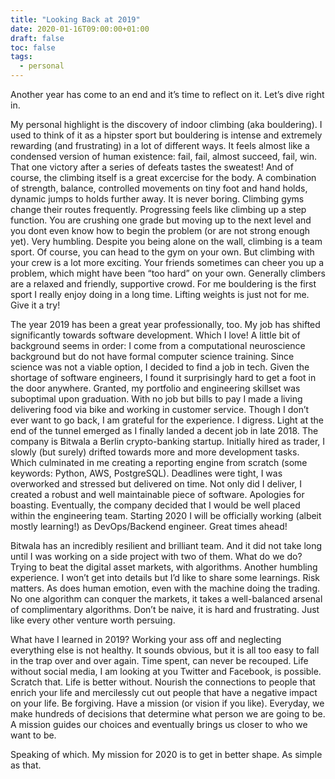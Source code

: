 ```yaml
---
title: "Looking Back at 2019"
date: 2020-01-16T09:00:00+01:00
draft: false
toc: false
tags:
  - personal
---
```


Another year has come to an end and it’s time to reflect on it. Let’s dive right in.

My personal highlight is the discovery of indoor climbing (aka bouldering). I used to think of it as a hipster sport but bouldering is intense and extremely rewarding (and frustrating) in a lot of different ways. It feels almost like a condensed version of human existence: fail, fail, almost succeed, fail, win. That one victory after a series of defeats tastes the sweatest! And of course, the climbing itself is a great excercise for the body. A combination of strength, balance, controlled movements on tiny foot and hand holds, dynamic jumps to holds further away. It is never boring. Climbing gyms change their routes frequently. Progressing feels like climbing up a step function. You are crushing one grade but moving up to the next level and you dont even know how to begin the problem (or are not strong enough yet). Very humbling. Despite you being alone on the wall, climbing is a team sport. Of course, you can head to the gym on your own. But climbing with your crew is a lot more exciting. Your friends sometimes can cheer you up a problem, which might have been “too hard” on your own. Generally climbers are a relaxed and friendly, supportive crowd. For me bouldering is the first sport I really enjoy doing in a long time. Lifting weights is just not for me. Give it a try!

The year 2019 has been a great year professionally, too. My job has shifted significantly towards software development. Which I love! A little bit of background seems in order: I come from a computational neuroscience background but do not have formal computer science training. Since science was not a viable option, I decided to find a job in tech. Given the shortage of software engineers, I found it surprisingly hard to get a foot in the door anywhere. Granted, my portfolio and engineering skillset was suboptimal upon graduation. With no job but bills to pay I made a living delivering food via bike and working in customer service. Though I don’t ever want to go back, I am grateful for the experience. I digress. Light at the end of the tunnel emerged as I finally landed a decent job in late 2018. The company is Bitwala a Berlin crypto-banking startup. Initially hired as trader, I slowly (but surely) drifted towards more and more development tasks. Which culminated in me creating a reporting engine from scratch (some keywords: Python, AWS, PostgreSQL). Deadlines were tight, I was overworked and stressed but delivered on time. Not only did I deliver, I created a robust and well maintainable piece of software. Apologies for boasting. Eventually, the company decided that I would be well placed within the engineering team. Starting 2020 I will be officially working (albeit mostly learning!) as DevOps/Backend engineer. Great times ahead!

Bitwala has an incredibly resilient and brilliant team. And it did not take long until I was working on a side project with two of them. What do we do? Trying to beat the digital asset markets, with algorithms. Another humbling experience. I won’t get into details but I’d like to share some learnings. Risk matters. As does human emotion, even with the machine doing the trading. No one algorithm can conquer the markets, it takes a well-balanced arsenal of complimentary algorithms. Don’t be naive, it is hard and frustrating. Just like every other venture worth persuing.

What have I learned in 2019? Working your ass off and neglecting everything else is not healthy. It sounds obvious, but it is all too easy to fall in the trap over and over again. Time spent, can never be recouped. Life without social media, I am looking at you Twitter and Facebook, is possible. Scratch that. Life is better without. Nourish the connections to people that enrich your life and mercilessly cut out people that have a negative impact on your life. Be forgiving. Have a mission (or vision if you like). Everyday, we make hundreds of decisions that determine what person we are going to be. A mission guides our choices and eventually brings us closer to who we want to be.

Speaking of which. My mission for 2020 is to get in better shape. As simple as that.
